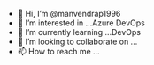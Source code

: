 - 👋 Hi, I’m @manvendrap1996
- 👀 I’m interested in ...Azure DevOps
- 🌱 I’m currently learning ...DevOps
- 💞️ I’m looking to collaborate on ...
- 📫 How to reach me ...

<!---
manvendrap1996/manvendrap1996 is a ✨ special ✨ repository because its `README.md` (this file) appears on your GitHub profile.
You can click the Preview link to take a look at your changes.
--->
